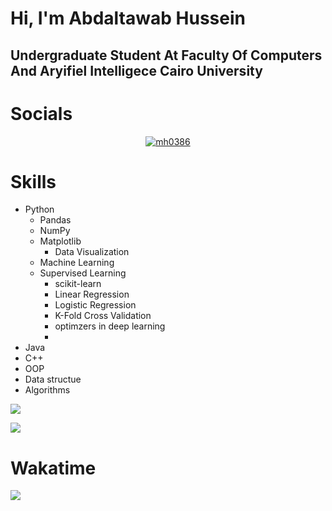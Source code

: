 # Hi, I'm Abdaltawab Hussein 
## Undergraduate Student At Faculty Of Computers And Aryifiel Intelligece Cairo University

#  Socials

<p align="center">
  <a href="https://linkedin.com/in/mh0386](https://www.linkedin.com/in/abdaltawab-hussein-183b66206/" target="blank">
    <img align="center" src="https://img.shields.io/badge/LinkedIn-%230077B5.svg?logo=linkedin&logoColor=white" alt="mh0386" />
  </a>
  
</p>

# Skills 

<ul>
<li> Python
<ul>
  <li> Pandas
  <li> NumPy
  <li> Matplotlib
<ul>
    <li> Data Visualization 
</ul>
  <li>Machine Learning
  <li>Supervised Learning
<ul>
    <li> scikit-learn
    <li> Linear Regression
    <li> Logistic Regression
    <li> K-Fold Cross Validation
    <li> optimzers in deep learning
    <li>   
</ul>
</ul>
<li> Java
<li> C++
<li> OOP
<li> Data structue
<li> Algorithms
</ul>

![](https://github-readme-streak-stats.herokuapp.com/?user=MH0386&theme=light&hide_border=true)

![](https://github-readme-stats.vercel.app/api/top-langs/?username=MH0386&theme=light&hide_border=true&include_all_commits=true&count_private=true&layout=compact)

# Wakatime


[![](https://github-readme-stats.vercel.app/api/wakatime?username=MH0386&theme=light&hide_border=true)](https://wakatime.com/@MH0386)
